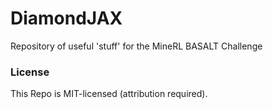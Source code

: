 # DiamondJAX
Repository of useful 'stuff' for the MineRL BASALT Challenge






### License

This Repo is MIT-licensed (attribution required).

